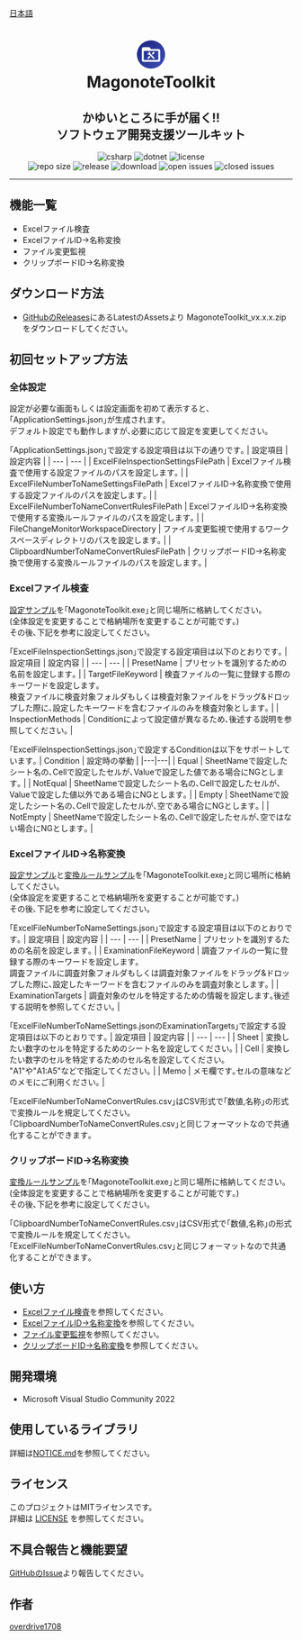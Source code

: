 [日本語](README.md)

<h1 align="center">
    <a href="https://github.com/overdrive1708/MagonoteToolkit">
        <img alt="MagonoteToolkit" src="asetts/ApplicationIcon.png" width="50" height="50">
    </a><br>
    MagonoteToolkit
</h1>

<h2 align="center">
    かゆいところに手が届く!!<br>
    ソフトウェア開発支援ツールキット
</h2>

<div align="center">
    <img alt="csharp" src="https://img.shields.io/badge/csharp-blue.svg?style=plastic&logo=csharp">
    <img alt="dotnet" src="https://img.shields.io/badge/.NET-blue.svg?style=plastic&logo=dotnet">
    <img alt="license" src="https://img.shields.io/github/license/overdrive1708/MagonoteToolkit?style=plastic">
    <br>
    <img alt="repo size" src="https://img.shields.io/github/repo-size/overdrive1708/MagonoteToolkit?style=plastic&logo=github">
    <img alt="release" src="https://img.shields.io/github/release/overdrive1708/MagonoteToolkit?style=plastic&logo=github">
    <img alt="download" src="https://img.shields.io/github/downloads/overdrive1708/MagonoteToolkit/total?style=plastic&logo=github&color=brightgreen">
    <img alt="open issues" src="https://img.shields.io/github/issues-raw/overdrive1708/MagonoteToolkit?style=plastic&logo=github&color=brightgreen">
    <img alt="closed issues" src="https://img.shields.io/github/issues-closed-raw/overdrive1708/MagonoteToolkit?style=plastic&logo=github&color=brightgreen">
</div>

---

## 機能一覧
- Excelファイル検査
- ExcelファイルID->名称変換
- ファイル変更監視
- クリップボードID->名称変換

## ダウンロード方法
- [GitHubのReleases](https://github.com/overdrive1708/MagonoteToolkit/releases)にあるLatestのAssetsより
MagonoteToolkit_vx.x.x.zipをダウンロードしてください｡

## 初回セットアップ方法

### 全体設定

設定が必要な画面もしくは設定画面を初めて表示すると､｢ApplicationSettings.json｣が生成されます｡  
デフォルト設定でも動作しますが､必要に応じて設定を変更してください｡  

｢ApplicationSettings.json｣で設定する設定項目は以下の通りです｡
| 設定項目 | 設定内容 |
| --- | --- |
| ExcelFileInspectionSettingsFilePath | Excelファイル検査で使用する設定ファイルのパスを設定します｡ |
| ExcelFileNumberToNameSettingsFilePath | ExcelファイルID->名称変換で使用する設定ファイルのパスを設定します｡ |
| ExcelFileNumberToNameConvertRulesFilePath | ExcelファイルID->名称変換で使用する変換ルールファイルのパスを設定します｡ |
| FileChangeMonitorWorkspaceDirectory | ファイル変更監視で使用するワークスペースディレクトリのパスを設定します｡ |
| ClipboardNumberToNameConvertRulesFilePath | クリップボードID->名称変換で使用する変換ルールファイルのパスを設定します｡ |

### Excelファイル検査
[設定サンプル](asetts/SampleSettings/ExcelFileInspectionSettings.json)を｢MagonoteToolkit.exe｣と同じ場所に格納してください｡  
(全体設定を変更することで格納場所を変更することが可能です｡)  
その後､下記を参考に設定してください｡  

｢ExcelFileInspectionSettings.json｣で設定する設定項目は以下のとおりです｡
| 設定項目 | 設定内容 |
| --- | --- |
| PresetName | プリセットを識別するための名前を設定します｡ |
| TargetFileKeyword | 検査ファイルの一覧に登録する際のキーワードを設定します｡<br>検査ファイルに検査対象フォルダもしくは検査対象ファイルをドラッグ&ドロップした際に､設定したキーワードを含むファイルのみを検査対象とします｡ |
| InspectionMethods | Conditionによって設定値が異なるため､後述する説明を参照してください｡ |

｢ExcelFileInspectionSettings.json｣で設定するConditionは以下をサポートしています｡
| Condition | 設定時の挙動 |
|---|---|
| Equal | SheetNameで設定したシート名の､Cellで設定したセルが､Valueで設定した値である場合にNGとします｡ |
| NotEqual | SheetNameで設定したシート名の､Cellで設定したセルが､Valueで設定した値以外である場合にNGとします｡ |
| Empty | SheetNameで設定したシート名の､Cellで設定したセルが､空である場合にNGとします｡ |
| NotEmpty | SheetNameで設定したシート名の､Cellで設定したセルが､空ではない場合にNGとします｡ |

### ExcelファイルID->名称変換
[設定サンプル](asetts/SampleSettings/ExcelFileNumberToNameSettings.json)と[変換ルールサンプル](asetts/SampleSettings/ExcelFileNumberToNameConvertRules.csv)を｢MagonoteToolkit.exe｣と同じ場所に格納してください｡  
(全体設定を変更することで格納場所を変更することが可能です｡)  
その後､下記を参考に設定してください｡  

｢ExcelFileNumberToNameSettings.json｣で設定する設定項目は以下のとおりです｡
| 設定項目 | 設定内容 |
| --- | --- |
| PresetName | プリセットを識別するための名前を設定します｡ |
| ExaminationFileKeyword | 調査ファイルの一覧に登録する際のキーワードを設定します｡<br>調査ファイルに調査対象フォルダもしくは調査対象ファイルをドラッグ&ドロップした際に､設定したキーワードを含むファイルのみを調査対象とします｡ |
| ExaminationTargets | 調査対象のセルを特定するための情報を設定します｡後述する説明を参照してください｡ |

｢ExcelFileNumberToNameSettings.jsonのExaminationTargets｣で設定する設定項目は以下のとおりです｡
| 設定項目 | 設定内容 |
| --- | --- |
| Sheet | 変換したい数字のセルを特定するためのシート名を設定してください｡ |
| Cell | 変換したい数字のセルを特定するためのセル名を設定してください｡<br>"A1"や"A1:A5"などで指定してください｡ |
| Memo | メモ欄です｡セルの意味などのメモにご利用ください｡ |

｢ExcelFileNumberToNameConvertRules.csv｣はCSV形式で｢数値,名称｣の形式で変換ルールを規定してください｡
｢ClipboardNumberToNameConvertRules.csv｣と同じフォーマットなので共通化することができます｡

### クリップボードID->名称変換
[変換ルールサンプル](asetts/SampleSettings/ClipboardNumberToNameConvertRules.csv)を｢MagonoteToolkit.exe｣と同じ場所に格納してください｡  
(全体設定を変更することで格納場所を変更することが可能です｡)  
その後､下記を参考に設定してください｡  

｢ClipboardNumberToNameConvertRules.csv｣はCSV形式で｢数値,名称｣の形式で変換ルールを規定してください｡
｢ExcelFileNumberToNameConvertRules.csv｣と同じフォーマットなので共通化することができます｡

## 使い方
- [Excelファイル検査](docs/HowToUseExcelFileInspection.md)を参照してください｡
- [ExcelファイルID->名称変換](docs/HowToUseExcelFileNumberToName.md)を参照してください｡
- [ファイル変更監視](docs/HowToUseFileChangeMonitor.md)を参照してください｡
- [クリップボードID->名称変換](docs/HowToUseClipboardNumberToName.md)を参照してください｡

## 開発環境
- Microsoft Visual Studio Community 2022

## 使用しているライブラリ
詳細は[NOTICE.md](NOTICE.md)を参照してください｡

## ライセンス
このプロジェクトはMITライセンスです。  
詳細は [LICENSE](LICENSE) を参照してください。

## 不具合報告と機能要望
[GitHubのIssue](https://github.com/overdrive1708/MagonoteToolkit/issues)より報告してください｡

## 作者
[overdrive1708](https://github.com/overdrive1708)

